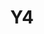 ---
basin: 'No'
cudn: true
floor: Ground
grade: 3
images:
- /assets/images/rooms/noc/Y4%20North%20Court%20(1).jpg
- /assets/images/rooms/noc/Y4%20North%20Court%20(2).jpg
- /assets/images/rooms/noc/Y4%20North%20Court%20(3).jpg
living_room: 'No'
location: North Court
name: Y4
network: Wired and Wireless
title: Y4
---